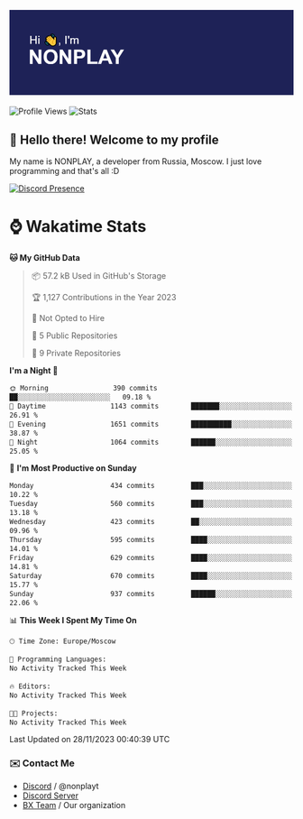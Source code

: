 ![Discord Presence](./header.png)
<br></br>
![Profile Views](https://komarev.com/ghpvc/?username=NONPLAYT&color=blue&style=for-the-badge)
![Stats](https://img.shields.io/badge/0%25-OPTIMIZED-orange?style=for-the-badge)


## :wave: Hello there! Welcome to my profile

My name is NONPLAY, a developer from Russia, Moscow. I just love programming and that's all :D

[![Discord Presence](https://lanyard.cnrad.dev/api/597087584090587177?showDisplayName=true)](https://discord.com/users/597087584090587177) 

# ⌚ Wakatime Stats

<!--START_SECTION:waka-->
**🐱 My GitHub Data** 

> 📦 57.2 kB Used in GitHub's Storage 
 > 
> 🏆 1,127 Contributions in the Year 2023
 > 
> 🚫 Not Opted to Hire
 > 
> 📜 5 Public Repositories 
 > 
> 🔑 9 Private Repositories 
 > 
**I'm a Night 🦉** 

```text
🌞 Morning                390 commits         ██░░░░░░░░░░░░░░░░░░░░░░░   09.18 % 
🌆 Daytime                1143 commits        ███████░░░░░░░░░░░░░░░░░░   26.91 % 
🌃 Evening                1651 commits        ██████████░░░░░░░░░░░░░░░   38.87 % 
🌙 Night                  1064 commits        ██████░░░░░░░░░░░░░░░░░░░   25.05 % 
```
📅 **I'm Most Productive on Sunday** 

```text
Monday                   434 commits         ███░░░░░░░░░░░░░░░░░░░░░░   10.22 % 
Tuesday                  560 commits         ███░░░░░░░░░░░░░░░░░░░░░░   13.18 % 
Wednesday                423 commits         ██░░░░░░░░░░░░░░░░░░░░░░░   09.96 % 
Thursday                 595 commits         ████░░░░░░░░░░░░░░░░░░░░░   14.01 % 
Friday                   629 commits         ████░░░░░░░░░░░░░░░░░░░░░   14.81 % 
Saturday                 670 commits         ████░░░░░░░░░░░░░░░░░░░░░   15.77 % 
Sunday                   937 commits         ██████░░░░░░░░░░░░░░░░░░░   22.06 % 
```


📊 **This Week I Spent My Time On** 

```text
🕑︎ Time Zone: Europe/Moscow

💬 Programming Languages: 
No Activity Tracked This Week

🔥 Editors: 
No Activity Tracked This Week

🐱‍💻 Projects: 
No Activity Tracked This Week
```


 Last Updated on 28/11/2023 00:40:39 UTC
<!--END_SECTION:waka-->

### ✉️ Contact Me

- [Discord](https://discord.com/users/597087584090587177) / @nonplayt
- [Discord Server](https://discord.gg/p7cxhw7E2M)
- [BX Team](https://github.com/BX-Team) / Our organization
